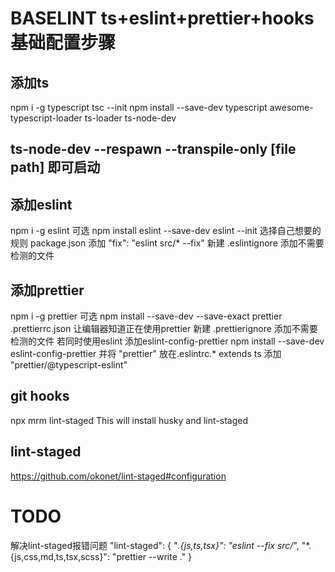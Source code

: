 # BASELINT ts+eslint+prettier+hooks基础配置步骤
## 添加ts
npm i -g typescript
tsc --init
npm install --save-dev typescript awesome-typescript-loader  ts-loader  ts-node-dev 
## ts-node-dev --respawn --transpile-only [file path] 即可启动 
## 添加eslint
npm i -g eslint 可选
npm install eslint --save-dev
eslint --init 选择自己想要的规则
package.json 添加 "fix": "eslint src/* --fix"
新建 .eslintignore 添加不需要检测的文件

## 添加prettier
npm i -g prettier 可选
 npm install --save-dev --save-exact prettier
 .prettierrc.json 让编辑器知道正在使用prettier
新建  .prettierignore 添加不需要检测的文件
若同时使用eslint 添加eslint-config-prettier
npm install --save-dev eslint-config-prettier
并将 "prettier" 放在.eslintrc.* extends 
ts 添加 "prettier/@typescript-eslint"
## git hooks
npx mrm lint-staged This will install husky and lint-staged
## lint-staged
https://github.com/okonet/lint-staged#configuration


# TODO
 解决lint-staged报错问题
  "lint-staged": {
    "*.{js,ts,tsx}": "eslint  --fix src/*",
    "*.{js,css,md,ts,tsx,scss}": "prettier --write ."
  }